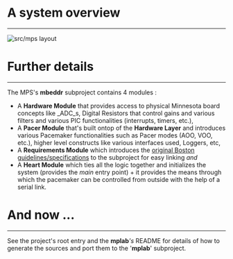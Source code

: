 ﻿# A system overview
- - -
![src/mps layout](http://i45.tinypic.com/2njyosk.png)
# Further details
- - -
The MPS's **mbeddr** subproject contains 4 modules :

*  A **Hardware Module** that provides access to physical Minnesota board concepts like _ADC_s, Digital Resistors that control gains and various filters and various PIC functionalities (interrupts, timers, etc.),
*  A **Pacer Module** that's built ontop of the **Hardware Layer** and introduces various Pacemaker functionalities such as Pacer modes (AOO, VOO, etc.), higher level constructs like various interfaces used, Loggers, etc,
* A **Requirements Module** which introduces the [original Boston guidelines/specifications](http://sqrl.mcmaster.ca/_SQRLDocuments/PACEMAKER.pdf) to the subproject for easy linking _and_
* A **Heart Module** which ties all the logic together and initializes the system (provides the _main_ entry point) + it provides the means through which the pacemaker can be controlled from outside with the help of a serial link.

# And now ...
- - -
See the project's root entry and the **mplab**_'s_ README for details of how to generate the sources and port them to the '**mplab**' subproject.